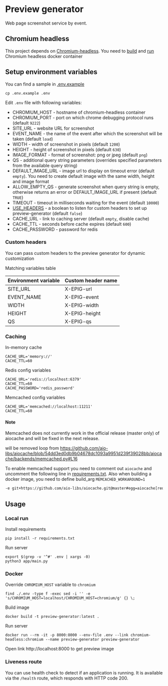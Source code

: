 # Preview generator

Web page screenshot service by event.

## Chromium headless

This project depends on [Chromium-headless](../chromium-headless/README.md).
You need to [build](../chromium-headless/README.md#build-image)
and [run](../chromium-headless/README.md#run-remote-debugging-protocol) Chromium headless docker container

## Setup environment variables

You can find a sample in [.env.example](.env.example)

```shell
cp .env.example .env
```

Edit `.env` file with following variables:

* CHROMIUM_HOST - hostname of chromium-headless container
* CHROMIUM_PORT - port on which chrome debugging protocol runs (default `9222`)
* SITE_URL - website URL for screenshot
* EVENT_NAME - the name of the event after which the screenshot will be taken (default `load`)
* WIDTH - width of screenshot in pixels (default `1200`)
* HEIGHT - height of screenshot in pixels (default `630`)
* IMAGE_FORMAT - format of screenshot: png or jpeg (default `png`)
* QS - additional query string parameters (overrides specified parameters from the available query string)
* DEFAULT_IMAGE_URL - image url to display on timeout error (default `empty`). You need to create default image with the
  same width, height and image format 
* ALLOW_EMPTY_QS - generate screenshot when query string is empty, otherwise returns an error or DEFAULT_IMAGE_URL if
  present (default `TRUE`)
* TIMEOUT - timeout in milliseconds waiting for the event (default `10000`)
* [USE_HEADERS](#custom-headers) - a boolean to listen for custom headers to set up preview-generator (default `false`)
* CACHE_URL - link to caching server (default `empty`, disable cache)
* CACHE_TTL - seconds before cache expires (default `600`)
* CACHE_PASSWORD - password for redis

### Custom headers

You can pass custom headers to the preview generator for dynamic customization

Matching variables table

| Environment variable | Custom header name |
|----------------------|--------------------|
| SITE_URL             | X-EPIG-url         |
| EVENT_NAME           | X-EPIG-event       |
| WIDTH                | X-EPIG-width       |
| HEIGHT               | X-EPIG-height      |
| QS                   | X-EPIG-qs          |

### Caching

In-memory cache

```dotenv
CACHE_URL='memory://'
CACHE_TTL=60
```

Redis config variables

```dotenv
CACHE_URL='redis://localhost:6379'
CACHE_TTL=60
CACHE_PASSWORD='redis_password'
```

Memcached config variables

```dotenv
CACHE_URL='memcached://localhost:11211'
CACHE_TTL=60
```

#### Note

Memcached does not currently work in the official release (master only) of aiocache and will be fixed in the next
release.

will be removed loop
from https://github.com/aio-libs/aiocache/blob/54dd3ed0db9b04678dc1093a9951d239f39028bb/aiocache/backends/memcached.py#L16

To enable memcached support you need to comment out `aiocache` and uncomment the following line
in [requirements.txt](requirements.txt). Also when building a docker image, you need to define build_arg
`MEMCACHED_WORKAROUND=1`

```requirements.txt
-e git+https://github.com/aio-libs/aiocache.git@master#egg=aiocache[redis,memcached]
```

## Usage

### Local run

Install requirements

```shell
pip install -r requirements.txt
```

Run server

```shell
export $(grep -v '^#' .env | xargs -0) 
python3 app/main.py
```

### Docker

Override `CHROMIUM_HOST` variable to `chromium`

```shell
find ./.env -type f -exec sed -i '' -e 's/CHROMIUM_HOST=localhost/CHROMIUM_HOST=chromium/g' {} \;
```

Build image

```shell
docker build -t preview-generator:latest . 
```

Run server

```shell
docker run --rm -it -p 8000:8000 --env-file .env --link chromium-headless:chromium --name preview-generator preview-generator 
```

Open link http://localhost:8000 to get preview image

### Liveness route

You can use health check to detect if an application is running. It is available via the `/health` route, which responds
with HTTP code 200. 
